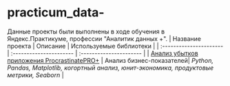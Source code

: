 # practicum_data-
Данные проекты были выполнены в ходе обучения в Яндекс.Практикуме, профессии "Аналитик данных +".
| Название проекта | Описание | Используемые библиотеки | 
| :---------------------- | :---------------------- | :---------------------- |
| [Анализ убытков приложения ProcrastinatePRO+](big_cities_music) | Анализ бизнес-показателей| *Python, Pandas, Matplotlib, когортный анализ, юнит-экономика, продуктовые метрики, Seaborn* |
